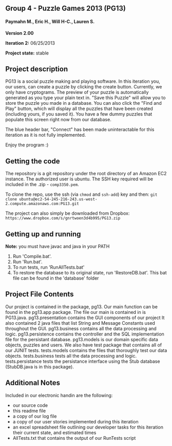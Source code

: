 **Group 4 - Puzzle Games 2013 (PG13)**
-------------------------------------------------------------------------------
#### Paymahn M., Eric H., Will H-C., Lauren S.

**Version 2.00**

**Iteration 2:** 06/25/2013

**Project state:** stable

Project description
-------------------------------------------------------------------------------
PG13 is a social puzzle making and playing software. In this iteration you, our users, can create a puzzle by clicking the create button. Currently, we only have cryptograms. The preview of your puzzle is automatically generated as you type your plain text in. "Save this Puzzle" will allow you to store the puzzle you made in a database. You can also click the "Find and Play" button, which will display all the puzzles that have been created (including yours, if you saved it). You have a few dummy puzzles that populate this screen right now from our database.

The blue header bar, "Connect" has been made uninteractable for this iteration as it is not fully implemented.

Enjoy the program :)

Getting the code
-------------------------------------------------------------------------------
The repository is a git repository under the root directory of an Amazon EC2 instance. The authorized user is ubuntu. The SSH key required will be included in the .zip - `comp3350.pem`.

To clone the repo, use the ssh (via `chmod` and `ssh-add`) key and then:
`git clone ubuntu@ec2-54-245-216-243.us-west-2.compute.amazonaws.com:PG13.git`

The project can also simply be downloaded from Dropbox:
`https://www.dropbox.com/s/gnrtwoen3d4b995/PG13.zip`

Getting up and running
-------------------------------------------------------------------------------
**Note:** you must have javac and java in your PATH

 1. Run 'Compile.bat'.
 2. Run 'Run.bat'.
 3. To run tests, run 'RunAllTests.bat'
 4. To restore the database to its original state, run 'RestoreDB.bat'. This bat file can be found in the 'database' folder

Project File Contents
-------------------------------------------------------------------------------
Our project is contained in the package, pg13. Our main function can be found in the pg13.app package. The file our main is contained in is PG13.java. pg13.presentation contains the GUI components of our project It also contained 2 java files that list String and Message Constants used throughout the GUI. pg13.business contains all the data processing and logic. pg13.persistence contains the controller and the SQL implementation file for the persistant database. pg13.models is our domain specific data objects, puzzles and users. We also have test package that contains all of our JUNIT tests. tests.models contains the files that thoroughly test our data objects. tests.business tests all the data processing and logic. tests.persistance tests the persistance interface using the Stub database (StubDB.java is in this package).

Additional Notes
-------------------------------------------------------------------------------
Included in our electronic handin are the following:
 - our source code
 - this readme file
 - a copy of our log file
 - a copy of our user stories implemented during this iteration
 - an excel spreadsheet file outlining our developer tasks for this iteration their current state, and estimated times
 - AllTests.txt that contains the output of our RunTests script

